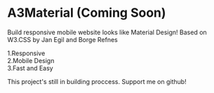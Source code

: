 # A3Material (Coming Soon)
Build responsive mobile website looks like Material Design! Based on W3.CSS by Jan Egil and Borge Refnes

1.Responsive<br/>
2.Mobile Design<br/>
3.Fast and Easy<br/>

This project's still in building proccess.
Support me on github!
